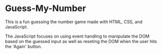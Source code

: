 # Guess-My-Number
This is a fun guessing the number game made with HTML, CSS, and JavaScript.

The JavaScript focuses on using event handling to manipulate the DOM based on the guessed input as well as reseting the DOM when the user hits the 'Again' button.


